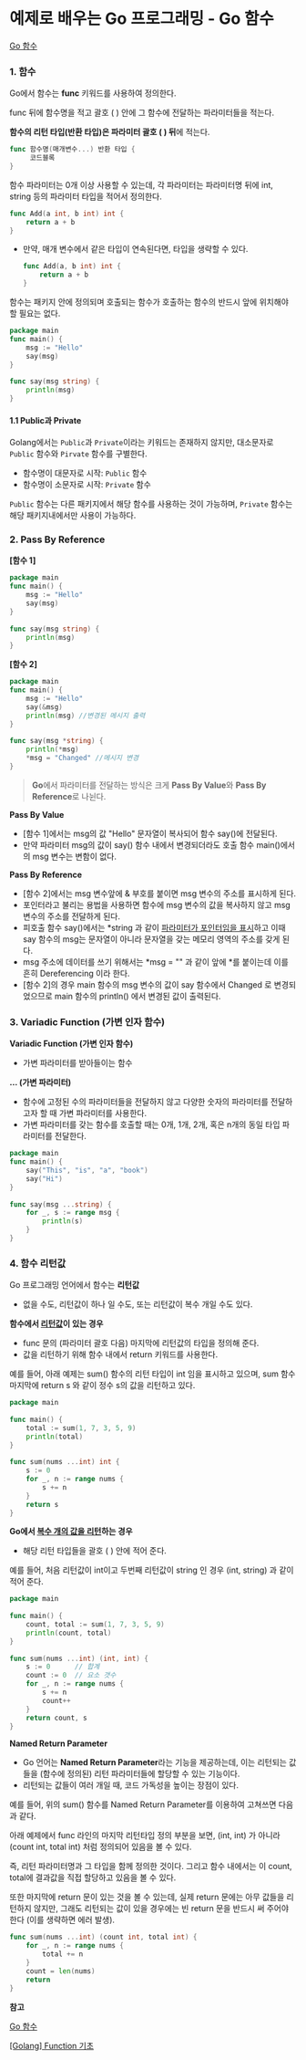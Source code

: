 # 예제로 배우는 Go 프로그래밍 - Go 함수

[Go 함수](http://golang.site/go/article/9-Go-%ED%95%A8%EC%88%98)

### 1. 함수

Go에서 함수는 **func** 키워드를 사용하여 정의한다. 

func 뒤에 함수명을 적고 괄호 ( ) 안에 그 함수에 전달하는 파라미터들을 적는다. 

**함수의 리턴 타입(반환 타입)은 파라미터 괄호 ( ) 뒤**에 적는다. 

````go
func 함수명(매개변수...) 반환 타입 {
	 코드블록
}
````

함수 파라미터는 0개 이상 사용할 수 있는데, 각 파라미터는 파라미터명 뒤에 int, string 등의 파라미터 타입을 적어서 정의한다. 

```go
func Add(a int, b int) int {
    return a + b
}
```

- 만약, 매개 변수에서 같은 타입이 연속된다면, 타입을 생략할 수 있다.

  ````go
  func Add(a, b int) int {
      return a + b
  }
  ````

함수는 패키지 안에 정의되며 호출되는 함수가 호출하는 함수의 반드시 앞에 위치해야 할 필요는 없다.

````go
package main
func main() {
    msg := "Hello"
    say(msg)
}
 
func say(msg string) {
    println(msg)
}
````



#### 1.1 Public과 Private

Golang에서는 `Public`과 `Private`이라는 키워드는 존재하지 않지만, 대소문자로 `Public` 함수와 `Pirvate` 함수를 구별한다.

- 함수명이 대문자로 시작: `Public` 함수
- 함수명이 소문자로 시작: `Private` 함수

`Public` 함수는 다른 패키지에서 해당 함수를 사용하는 것이 가능하며, `Private` 함수는 해당 패키지내에서만 사용이 가능하다.



### 2. Pass By Reference

**[함수 1]**

````go
package main
func main() {
    msg := "Hello"
    say(msg)
}
 
func say(msg string) {
    println(msg)
}
````

**[함수 2]**

````go
package main
func main() {
    msg := "Hello"
    say(&msg)
    println(msg) //변경된 메시지 출력
}
 
func say(msg *string) {
    println(*msg)
    *msg = "Changed" //메시지 변경
}
````

> **Go**에서 파라미터를 전달하는 방식은 크게 **Pass By Value**와 **Pass By Reference**로 나뉜다.

**Pass By Value**

- [함수 1]에서는 msg의 값 "Hello" 문자열이 복사되어 함수 say()에 전달된다. 
- 만약 파라미터 msg의 값이 say() 함수 내에서 변경되더라도 호출 함수 main()에서의 msg 변수는 변함이 없다.

**Pass By Reference**

- [함수 2]에서는 msg 변수앞에 & 부호를 붙이면 msg 변수의 주소를 표시하게 된다. 
- 포인터라고 불리는 용법을 사용하면 함수에 msg 변수의 값을 복사하지 않고 msg 변수의 주소를 전달하게 된다. 
- 피호출 함수 say()에서는 *string 과 같이 <u>파라미터가 포인터임을 표시</u>하고 이때 say 함수의 msg는 문자열이 아니라 문자열을 갖는 메모리 영역의 주소를 갖게 된다. 
- msg 주소에 데이터를 쓰기 위해서는 *msg = "" 과 같이 앞에 *를 붙이는데 이를 흔히 Dereferencing 이라 한다.
- [함수 2]의 경우 main 함수의 msg 변수의 값이 say 함수에서 Changed 로 변경되었으므로 main 함수의 println() 에서 변경된 값이 출력된다.



### 3. Variadic Function (가변 인자 함수)

**Variadic Function (가변 인자 함수)**

- 가변 파라미터를 받아들이는 함수

**... (가변 파라미터)**

- 함수에 고정된 수의 파라미터들을 전달하지 않고 다양한 숫자의 파라미터를 전달하고자 할 때 가변 파라미터를 사용한다. 
- 가변 파라미터를 갖는 함수를 호출할 때는 0개, 1개, 2개, 혹은 n개의 동일 타입 파라미터를 전달한다. 

````go
package main
func main() {   
    say("This", "is", "a", "book")
    say("Hi")
}
 
func say(msg ...string) {
    for _, s := range msg {
        println(s)
    }
}
````



### 4. 함수 리턴값

Go 프로그래밍 언어에서 함수는 **리턴값**

- 없을 수도, 리턴값이 하나 일 수도, 또는 리턴값이 복수 개일 수도 있다. 

**함수에서 <u>리턴값</u>이 있는 경우**

- func 문의 (파라미터 괄호 다음) 마지막에 리턴값의 타입을 정의해 준다. 
- 값을 리턴하기 위해 함수 내에서 return 키워드를 사용한다. 

예를 들어, 아래 예제는 sum() 함수의 리턴 타입이 int 임을 표시하고 있으며, sum 함수 마지막에 return s 와 같이 정수 s의 값을 리턴하고 있다.

````go
package main
 
func main() {
    total := sum(1, 7, 3, 5, 9)
    println(total)
}
 
func sum(nums ...int) int {
    s := 0
    for _, n := range nums {
        s += n
    }
    return s
}
````

**Go에서 <u>복수 개의 값을 리턴</u>하는 경우**

- 해당 리턴 타입들을 괄호 ( ) 안에 적어 준다.

예를 들어, 처음 리턴값이 int이고 두번째 리턴값이 string 인 경우 (int, string) 과 같이 적어 준다.

````go
package main
 
func main() {
    count, total := sum(1, 7, 3, 5, 9)
    println(count, total)   
}
 
func sum(nums ...int) (int, int) {
    s := 0      // 합계
    count := 0  // 요소 갯수
    for _, n := range nums {
        s += n
        count++
    }
    return count, s
}
````

**Named Return Parameter**

- Go 언어는 **Named Return Parameter**라는 기능을 제공하는데, 이는 리턴되는 값들을 (함수에 정의된) 리턴 파라미터들에 할당할 수 있는 기능이다.
- 리턴되는 값들이 여러 개일 때, 코드 가독성을 높이는 장점이 있다. 

예를 들어, 위의 sum() 함수를 Named Return Parameter를 이용하여 고쳐쓰면 다음과 같다. 

아래 예제에서 func 라인의 마지막 리턴타입 정의 부분을 보면, (int, int) 가 아니라 (count int, total int) 처럼 정의되어 있음을 볼 수 있다. 

즉, 리턴 파라미터명과 그 타입을 함께 정의한 것이다. 그리고 함수 내에서는 이 count, total에 결과값을 직접 할당하고 있음을 볼 수 있다. 

또한 마지막에 return 문이 있는 것을 볼 수 있는데, 실제 return 문에는 아무 값들을 리턴하지 않지만, 그래도 리턴되는 값이 있을 경우에는 빈 return 문을 반드시 써 주어야 한다 (이를 생략하면 에러 발생).

````go
func sum(nums ...int) (count int, total int) {
    for _, n := range nums {
        total += n
    }
    count = len(nums)
    return
}
````





**참고**

[Go 함수](http://golang.site/go/article/9-Go-%ED%95%A8%EC%88%98)

[[Golang] Function 기초](https://dev-yakuza.posstree.com/ko/golang/function/)
